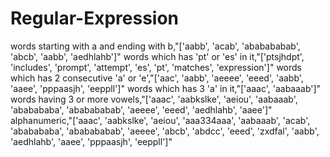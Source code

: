 # Regular-Expression

words starting with a and ending with b,"['aabb', 'acab', 'ababababab', 'abcb', 'aabb', 'aedhlahb']"
words which has 'pt' or 'es' in it,"['ptsjhdpt', 'includes', 'prompt', 'attempt', 'es', 'pt', 'matches', 'expression']"
words which has 2 consecutive 'a' or 'e',"['aac', 'aabb', 'aeeee', 'eeed', 'aabb', 'aaee', 'pppaasjh', 'eeppll']"
words which has 3 'a' in it,"['aaac', 'aabaaab']"
words having 3 or more vowels,"['aaac', 'aabkslke', 'aeiou', 'aabaaab', 'ababababa', 'ababababab', 'aeeee', 'eeed', 'aedhlahb', 'aaee']"
alphanumeric,"['aaac', 'aabkslke', 'aeiou', 'aaa334aaa', 'aabaaab', 'acab', 'ababababa', 'ababababab', 'aeeee', 'abcb', 'abdcc', 'eeed', 'zxdfal', 'aabb', 'aedhlahb', 'aaee', 'pppaasjh', 'eeppll']"
